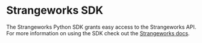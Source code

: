 # Strangeworks SDK

The Strangeworks Python SDK grants easy access to the Strangeworks API. For more information on using the SDK check out the [Strangeworks docs](https://docs.strangeworks.com/tools/strangeworks-python).
